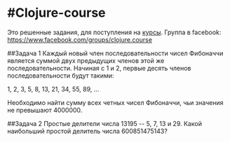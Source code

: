#Clojure-course
=====

Это решенные задания, для поступления на [курсы](http://my-clojure.blogspot.com/2013/03/14-clojure.html). Группа в facebook: https://www.facebook.com/groups/clojure.course


##Задача 1
Каждый новый член последовательности чисел Фибоначчи является суммой двух предыдущих членов этой же последовательности. Начиная с 1 и 2, первые десять членов последовательности будут такими:

1, 2, 3, 5, 8, 13, 21, 34, 55, 89, …

Необходимо найти сумму всех четных чисел Фибоначчи, чьи значения не превышают 4000000.


##Задача 2
Простые делители числа 13195 -- 5, 7, 13 и 29. Какой наибольший простой делитель числа 600851475143?
